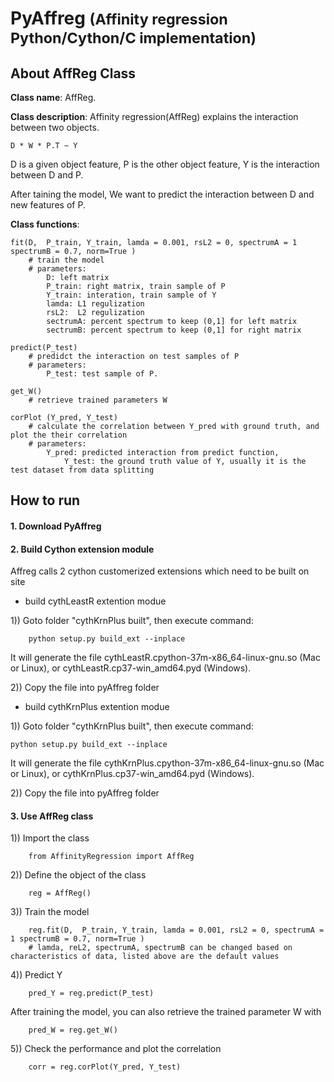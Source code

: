 # PyAffreg  <span style="font-size:smaller;">(Affinity regression  Python/Cython/C implementation)</span>

## About AffReg Class
**Class name**: AffReg. 

**Class description**: Affinity regression(AffReg) explains the interaction between two objects.

    D * W * P.T ~ Y
D is a given object feature, P is the other object feature, Y is the interaction between D and P.

After taining the model, We want to predict the interaction between D and new features of P.

**Class functions**: 

	fit(D,  P_train, Y_train, lamda = 0.001, rsL2 = 0, spectrumA = 1 spectrumB = 0.7, norm=True )
		# train the model 
		# parameters:		
			D: left matrix
			P_train: right matrix, train sample of P
			Y_train: interation, train sample of Y
			lamda: L1 regulization
			rsL2:  L2 regulization
			sectrumA: percent spectrum to keep (0,1] for left matrix
			sectrumB: percent spectrum to keep (0,1] for right matrix
	
	predict(P_test)
		# predidct the interaction on test samples of P
		# parameters:
			P_test: test sample of P. 
	
	get_W()
		# retrieve trained parameters W
        
	corPlot (Y_pred, Y_test)
		# calculate the correlation between Y_pred with ground truth, and plot the their correlation
		# parameters:
			Y_pred: predicted interaction from predict function, 
	    		Y_test: the ground truth value of Y, usually it is the test dataset from data splitting
					
## How to run

#### 1. Download PyAffreg
#### 2. Build Cython extension module

Affreg calls 2 cython customerized extensions which need to be built on site

- build cythLeastR extention modue 
    
1))  Goto folder "cythKrnPlus built", then execute command:
 
        python setup.py build_ext --inplace

It will generate the file cythLeastR.cpython-37m-x86_64-linux-gnu.so (Mac or Linux), or cythLeastR.cp37-win_amd64.pyd (Windows). 
    
2)) Copy the file into pyAffreg folder

- build cythKrnPlus extention modue 
    
1)) Goto folder "cythKrnPlus built", then execute command:

    python setup.py build_ext --inplace
    
It will generate the file cythKrnPlus.cpython-37m-x86_64-linux-gnu.so (Mac or Linux), or cythKrnPlus.cp37-win_amd64.pyd (Windows). 
    
2)) Copy the file into pyAffreg folder

#### 3. Use AffReg class

1)) Import the class
        
        from AffinityRegression import AffReg

2)) Define the object of the class
        
        reg = AffReg()

3)) Train the model
        
        reg.fit(D,  P_train, Y_train, lamda = 0.001, rsL2 = 0, spectrumA = 1 spectrumB = 0.7, norm=True )
        # lamda, reL2, spectrumA, spectrumB can be changed based on characteristics of data, listed above are the default values
4)) Predict Y
        
        pred_Y = reg.predict(P_test)
   After training the model, you can also retrieve the trained parameter W with
        
        pred_W = reg.get_W()
5)) Check the performance and plot the correlation
        
        corr = reg.corPlot(Y_pred, Y_test)


